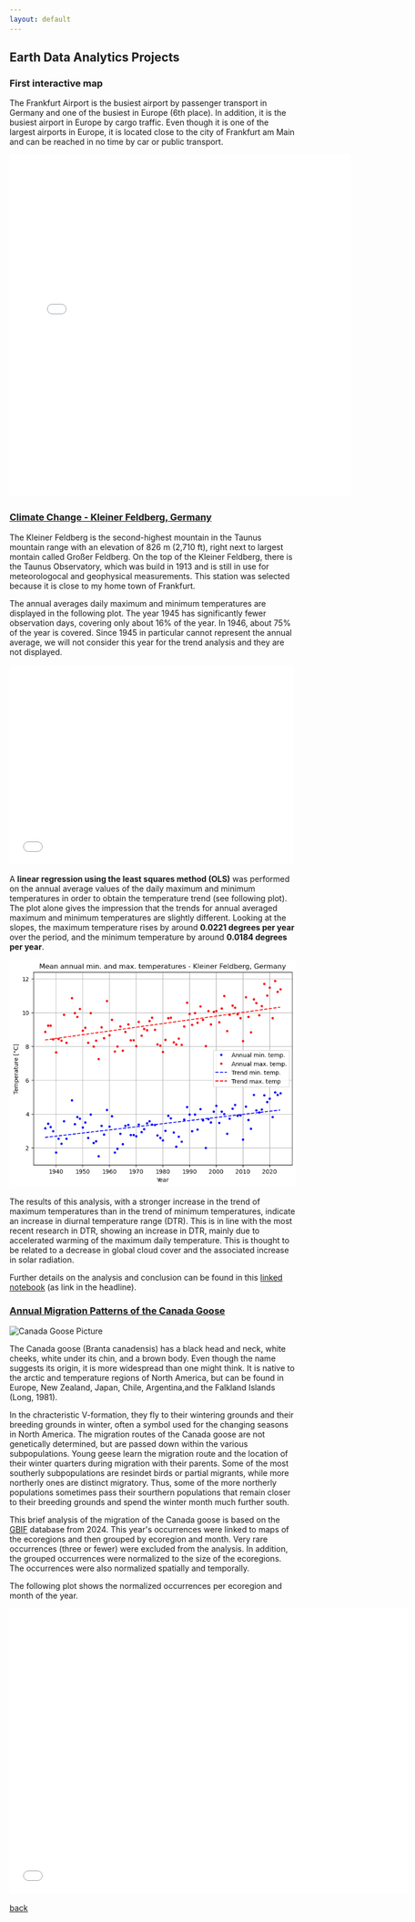 ```yaml
---
layout: default
---
```


## Earth Data Analytics Projects

### First interactive map

The Frankfurt Airport is the busiest airport by passenger transport in Germany and one of the busiest in Europe (6th place). 
In addition, it is the busiest airport in Europe by cargo traffic. 
Even though it is one of the largest airports in Europe, it is located close to the city of Frankfurt am Main and can be reached in no time by car or public transport.

<embed type="text/html" src="img/ffm_airport.html" width="600" height="600">

### [Climate Change - Kleiner Feldberg, Germany](portfolio_post/climate_change_portfolio_kleiner_feldberg_20250930.html)

The Kleiner Feldberg is the second-highest mountain in the Taunus mountain range with an elevation of 826 m (2,710 ft), right next to largest montain called Großer Feldberg.
On the top of the Kleiner Feldberg, there is the Taunus Observatory, which was build in 1913 and is still in use for meteorologocal and geophysical measurements. This station was selected because it is close to my home town of Frankfurt.

The annual averages daily maximum and minimum temperatures are displayed in the following plot.
The year 1945 has significantly fewer observation days, covering only about 16% of the year. In 1946, about 75% of the year is covered. 
Since 1945 in particular cannot represent the annual average, we will not consider this year for the trend analysis and they are not displayed.

<embed type="text/html" src="img/annual_kl_feldberg_temperatures-4.html" width="500" height="350">

A **linear regression using the least squares method (OLS)** was performed on the annual average values of the daily maximum and minimum temperatures in order to obtain the temperature trend (see following plot).
The plot alone gives the impression that the trends for annual averaged maximum and minimum temperatures are slightly different. 
Looking at the slopes, the maximum temperature rises by around **0.0221 degrees per year** over the period, and the minimum temperature by around **0.0184 degrees per year**.

![Alt text for the image](img/kleiner_feldberg_trend.png "Optional title text on hover")

The results of this analysis, with a stronger increase in the trend of maximum temperatures than in the trend of minimum temperatures, indicate an increase in diurnal temperature range (DTR). 
This is in line with the most recent research in DTR, showing an increase in DTR, mainly due to accelerated warming of the maximum daily temperature. This is thought to be related to a decrease in global cloud cover and the associated increase in solar radiation.

Further details on the analysis and conclusion can be found in this [linked notebook](portfolio_post/climate_change_portfolio_kleiner_feldberg_20250930.html) (as link in the headline). 

### [Annual Migration Patterns of the Canada Goose](portfolio_post/migration_portfolio_canada_goose.html)

![Canada Goose Picture](https://www.hawkeye.ca/images/blog-canada-goose1.webp)

The Canada goose (Branta canadensis) has a black head and neck, white cheeks, white under its chin, and a brown body. 
Even though the name suggests its origin, it is more widespread than one might think. 
It is native to the arctic and temperature regions of North America, but can be found 
in Europe, New Zealand, Japan, Chile, Argentina,and the Falkland Islands (Long, 1981).

In the chracteristic V-formation, they fly to their wintering grounds and their breeding grounds in winter,
often a symbol used for the changing seasons in North America. 
The migration routes of the Canada goose are not genetically determined, but are passed down within the various subpopulations. 
Young geese learn the migration route and the location of their winter quarters during migration with their parents. 
Some of the most southerly subpopulations are resindet birds or partial migrants, while more northerly ones are distinct migratory. 
Thus, some of the more northerly populations sometimes pass their sourthern populations that remain closer to their breeding grounds and spend the winter month much further south.

This brief analysis of the migration of the Canada goose is based on the <a href="https://www.gbif.org" target="_blank">GBIF</a> database from 2024.
This year's occurrences were linked to maps of the ecoregions and then grouped by ecoregion and month. 
Very rare occurrences (three or fewer) were excluded from the analysis. 
In addition, the grouped occurrences were normalized to the size of the ecoregions.
The occurrences were also normalized spatially and temporally.

The following plot shows the normalized occurrences per ecoregion and month of the year. 

<embed type="text/html" src="img/canada_goose.html" width="700" height="500">


[back](./)

